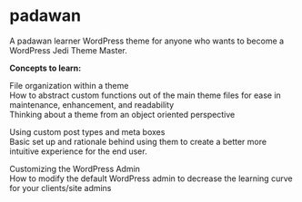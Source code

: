 padawan
=======

A padawan learner WordPress theme for anyone who wants to become a WordPress Jedi Theme Master.

<strong>Concepts to learn:</strong>

File organization within a theme <br/>
How to abstract custom functions out of the main theme files for ease in maintenance, enhancement, and readability <br/>
Thinking about a theme from an object oriented perspective

Using custom post types and meta boxes <br/>
Basic set up and rationale behind using them to create a better more intuitive experience for the end user.<br/>

Customizing the WordPress Admin <br/>
How to modify the default WordPress admin to decrease the learning curve for your clients/site admins